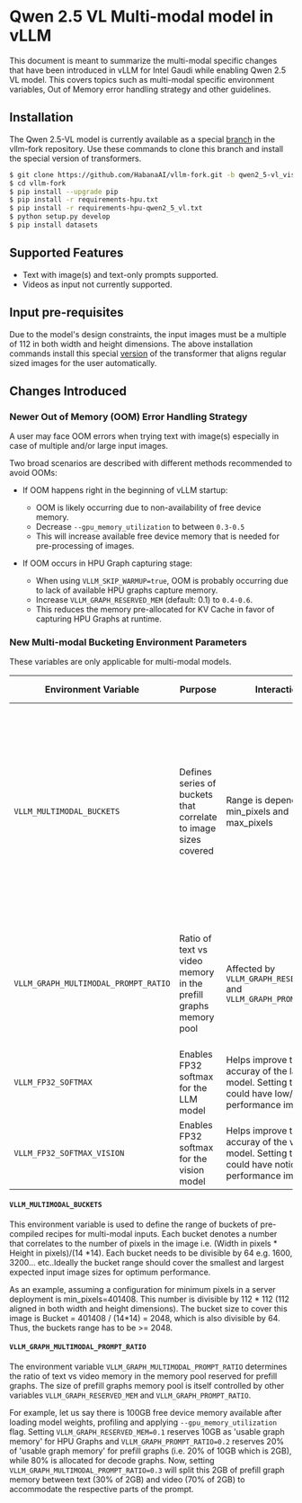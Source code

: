 # Qwen 2.5 VL Multi-modal model in vLLM
This document is meant to summarize the multi-modal specific changes that have been introduced in vLLM for Intel Gaudi while enabling Qwen 2.5 VL model. This covers topics such as multi-modal specific environment variables, Out of Memory error handling strategy and other guidelines.

## Installation
The Qwen 2.5-VL model is currently available as a special [branch](https://github.com/HabanaAI/vllm-fork/pull/1109/files) in the vllm-fork repository. Use these commands to clone this branch and install the special version of transformers.

```bash
$ git clone https://github.com/HabanaAI/vllm-fork.git -b qwen2_5-vl_visionTransformer_merging
$ cd vllm-fork
$ pip install --upgrade pip
$ pip install -r requirements-hpu.txt
$ pip install -r requirements-hpu-qwen2_5_vl.txt
$ python setup.py develop
$ pip install datasets
```

## Supported Features
- Text with image(s) and text-only prompts supported.
- Videos as input not currently supported.

## Input pre-requisites
Due to the model's design constraints, the input images must be a multiple of 112 in both width and height dimensions. The above installation commands install this special [version](https://github.com/HabanaAI/vllm-fork/blob/qwen2_5-vl_visionTransformer_merging/requirements-hpu-qwen2_5_vl.txt#L1) of the transformer that aligns regular sized images for the user automatically.

## Changes Introduced

### Newer Out of Memory (OOM) Error Handling Strategy
A user may face OOM errors when trying text with image(s) especially in case of multiple and/or large input images.

Two broad scenarios are described with different methods recommended to avoid OOMs:

- If OOM happens right in the beginning of vLLM startup:
  - OOM is likely occurring due to non-availability of free device memory. 
  - Decrease `--gpu_memory_utilization` to between `0.3-0.5`
  - This will increase available free device memory that is needed for pre-processing of images.

- If OOM occurs in HPU Graph capturing stage:
  - When using `VLLM_SKIP_WARMUP=true`, OOM is probably occurring due to lack of available HPU graphs capture memory.
  - Increase `VLLM_GRAPH_RESERVED_MEM` (default: 0.1) to `0.4-0.6`.
  - This reduces the memory pre-allocated for KV Cache in favor of capturing HPU Graphs at runtime.


### New Multi-modal Bucketing Environment Parameters
These variables are only applicable for multi-modal models.

| Environment Variable                 | Purpose                                                         | Interaction                                                                                                         | Impact                                                                                                                                                                                                 | Default Value                             |
| ------------------------------------ | --------------------------------------------------------------- | ------------------------------------------------------------------------------------------------------------------- | ------------------------------------------------------------------------------------------------------------------------------------------------------------------------------------------------------ | ----------------------------------------- |
| `VLLM_MULTIMODAL_BUCKETS`            | Defines series of buckets that correlate to image sizes covered | Range is dependent on min_pixels and max_pixels                                                                     | Longer sequence means more coverage for different images and reduced recompilations at runtime but slower warmups. Smaller sequence mean faster warmups but potentially more recompilations at runtime | 1600, 3136, 4096, 6400, 7744, 9216, 12544 |
| `VLLM_GRAPH_MULTIMODAL_PROMPT_RATIO` | Ratio of text vs video memory in the prefill graphs memory pool | Affected by `VLLM_GRAPH_RESERVED_MEM` and `VLLM_GRAPH_PROMPT_RATIO`                                                 | Higher values skew the prefill graphs memory in favor of text part of the prompt suitable when fewer images and more text and vice versa                                                               | 0.3                                       |
| `VLLM_FP32_SOFTMAX`                  | Enables FP32 softmax for the LLM model                        | Helps improve the accuray of the langugae model. Setting this to `=1` could have low/marginal performance impact. | `=0`                                                                                                                                                                                                   |
| `VLLM_FP32_SOFTMAX_VISION`           | Enables FP32 softmax for the vision model                     | Helps improve the accuray of the vision model. Setting this to `=1` could have noticable performance impact.      | `=0`                                                                                                                                                                                                   |


#### `VLLM_MULTIMODAL_BUCKETS`
This environment variable is used to define the range of buckets of pre-compiled recipes for multi-modal inputs. Each bucket denotes a number that correlates to the number of pixels in the image i.e. (Width in pixels * Height in pixels)/(14 *14). Each bucket needs to be divisible by 64 e.g. 1600, 3200... etc..Ideally the bucket range should cover the smallest and largest expected input image sizes for optimum performance.

As an example, assuming a configuration for minimum pixels in a server deployment is min_pixels=401408. This number is divisible by 112 * 112 (112 aligned in both width and height dimensions). The bucket size to cover this image is Bucket = 401408 / (14*14) = 2048, which is also divisible by 64. Thus, the buckets range has to be >= 2048.

#### `VLLM_GRAPH_MULTIMODAL_PROMPT_RATIO`
The environment variable `VLLM_GRAPH_MULTIMODAL_PROMPT_RATIO` determines the ratio of text vs video memory in the memory pool reserved for prefill graphs. The size of prefill graphs memory pool is itself controlled by other variables `VLLM_GRAPH_RESERVED_MEM` and `VLLM_GRAPH_PROMPT_RATIO`.

For example, let us say there is 100GB free device memory available after loading model weights, profiling and applying `--gpu_memory_utilization` flag. Setting `VLLM_GRAPH_RESERVED_MEM=0.1` reserves 10GB as 'usable graph memory' for HPU Graphs and `VLLM_GRAPH_PROMPT_RATIO=0.2` reserves 20% of 'usable graph memory' for prefill graphs (i.e. 20% of 10GB which is 2GB), while 80% is allocated for decode graphs. Now, setting `VLLM_GRAPH_MULTIMODAL_PROMPT_RATIO=0.3` will split this 2GB of prefill graph memory between text (30% of 2GB) and video (70% of 2GB) to accommodate the respective parts of the prompt.
